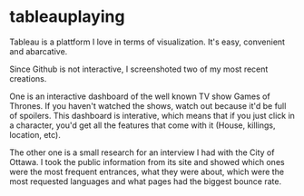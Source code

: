 # tableauplaying

Tableau is a plattform I love in terms of visualization. It's easy, convenient and abarcative. 
 
Since Github is not interactive, I screenshoted two of my most recent creations. 

One is an interactive dashboard of the well known TV show Games of Thrones. If you haven't watched the shows, watch out because it'd be full of spoilers. This dashboard is interative, which means that if you just click in a character, you'd get all the features that come with it (House, killings, location, etc).

The other one is a small research for an interview I had with the City of Ottawa. I took the public information from its site and showed which ones were the most frequent entrances, what they were about, which were the most requested languages and what pages had the biggest bounce rate.
